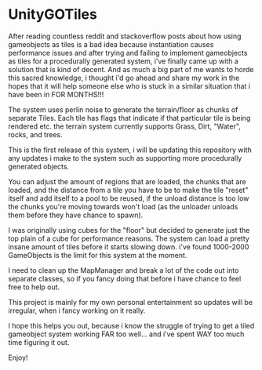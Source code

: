 # UnityGOTiles
After reading countless reddit and stackoverflow posts about how using gameobjects as tiles is a bad idea because instantiation causes performance issues
and after trying and failing to implement gameobjects as tiles for a procedurally generated system, i've finally came up with a solution that is
kind of decent. And as much a big part of me wants to horde this sacred knowledge, i thought i'd go ahead and share my work in the hopes that it will
help someone else who is stuck in a similar situation that i have been in FOR MONTHS!!!

The system uses perlin noise to generate the terrain/floor as chunks of separate Tiles.
Each tile has flags that indicate if that particular tile is being rendered etc. 
the terrain system currently supports Grass, Dirt, "Water", rocks, and trees.

This is the first release of this system, i will be updating this repository with any updates i make to the system such as supporting more procedurally
generated objects.

You can adjust the amount of regions that are loaded, the chunks that are loaded, and the distance from a tile you have to be to make the tile "reset" itself
and add itself to a pool to be reused, if the unload distance is too low the chunks you're moving towards won't load (as the unloader unloads them before they
have chance to spawn).

I was originally using cubes for the "floor" but decided to generate just the top plain of a cube for performance reasons.
The system can load a pretty insane amount of tiles before it starts slowing down. i've found 1000-2000 GameObjects is the limit for this system at the moment.

I need to clean up the MapManager and break a lot of the code out into separate classes, so if you fancy doing that before i have chance to feel free to help out.

This project is mainly for my own personal entertainment so updates will be irregular, when i fancy working on it really. 

I hope this helps you out, because i know the struggle of trying to get a tiled gameobject system working FAR too well... and i've spent WAY too much time figuring it out.

Enjoy!
